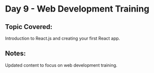 # Day 9 - Web Development Training

## Topic Covered:
Introduction to React.js and creating your first React app.

## Notes:
Updated content to focus on web development training.
